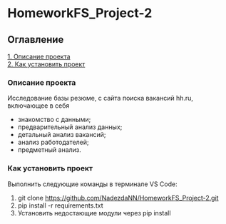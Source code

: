 # HomeworkFS_Project-2

## Оглавление  
[1. Описание проекта](./README.md#Описание-проекта)   
[2. Как установить проект](./README.md#Как-установить-проект)  

### Описание проекта    
Исследование базы резюме, с сайта поиска вакансий hh.ru, включающее в себя
* знакомство с данными;
* предварительный анализ данных;
* детальный анализ вакансий;
* анализ работодателей;
* предметный анализ.

### Как установить проект
Выполнить следующие команды в терминале VS Code:
1. git clone https://github.com/NadezdaNN/HomeworkFS_Project-2.git
2. pip install -r requirements.txt
3. Установить недостающие модули через pip install
